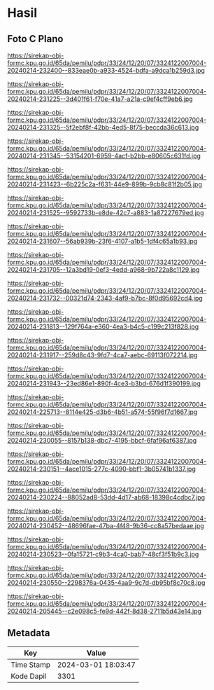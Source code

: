 # Hasil

## Foto C Plano

https://sirekap-obj-formc.kpu.go.id/65da/pemilu/pdpr/33/24/12/20/07/3324122007004-20240214-232400--833eae0b-a933-4524-bdfa-a9dca1b259d3.jpg

https://sirekap-obj-formc.kpu.go.id/65da/pemilu/pdpr/33/24/12/20/07/3324122007004-20240214-231225--3d401f61-f70e-41a7-a21a-c9ef4cff9eb6.jpg

https://sirekap-obj-formc.kpu.go.id/65da/pemilu/pdpr/33/24/12/20/07/3324122007004-20240214-231325--5f2ebf8f-42bb-4ed5-8f75-beccda36c613.jpg

https://sirekap-obj-formc.kpu.go.id/65da/pemilu/pdpr/33/24/12/20/07/3324122007004-20240214-231345--53154201-6959-4acf-b2bb-e80605c631fd.jpg

https://sirekap-obj-formc.kpu.go.id/65da/pemilu/pdpr/33/24/12/20/07/3324122007004-20240214-231423--6b225c2a-f631-44e9-899b-9cb8c81f2b05.jpg

https://sirekap-obj-formc.kpu.go.id/65da/pemilu/pdpr/33/24/12/20/07/3324122007004-20240214-231525--9592733b-e8de-42c7-a883-1a87227679ed.jpg

https://sirekap-obj-formc.kpu.go.id/65da/pemilu/pdpr/33/24/12/20/07/3324122007004-20240214-231607--56ab939b-23f6-4107-a1b5-1df4c65a1b93.jpg

https://sirekap-obj-formc.kpu.go.id/65da/pemilu/pdpr/33/24/12/20/07/3324122007004-20240214-231705--12a3bd19-0ef3-4edd-a968-9b722a8c1129.jpg

https://sirekap-obj-formc.kpu.go.id/65da/pemilu/pdpr/33/24/12/20/07/3324122007004-20240214-231732--00321d74-2343-4af9-b7bc-8f0d95692cd4.jpg

https://sirekap-obj-formc.kpu.go.id/65da/pemilu/pdpr/33/24/12/20/07/3324122007004-20240214-231813--129f764a-e360-4ea3-b4c5-c199c213f828.jpg

https://sirekap-obj-formc.kpu.go.id/65da/pemilu/pdpr/33/24/12/20/07/3324122007004-20240214-231917--259d8c43-9fd7-4ca7-aebc-69113f072214.jpg

https://sirekap-obj-formc.kpu.go.id/65da/pemilu/pdpr/33/24/12/20/07/3324122007004-20240214-231943--23ed86e1-890f-4ce3-b3bd-676d1f390199.jpg

https://sirekap-obj-formc.kpu.go.id/65da/pemilu/pdpr/33/24/12/20/07/3324122007004-20240214-225713--8114e425-d3b6-4b51-a574-55f96f7d1667.jpg

https://sirekap-obj-formc.kpu.go.id/65da/pemilu/pdpr/33/24/12/20/07/3324122007004-20240214-230055--8157b138-dbc7-4195-bbcf-6faf96af6387.jpg

https://sirekap-obj-formc.kpu.go.id/65da/pemilu/pdpr/33/24/12/20/07/3324122007004-20240214-230151--4ace1015-277c-4090-bbf1-3b05741b1337.jpg

https://sirekap-obj-formc.kpu.go.id/65da/pemilu/pdpr/33/24/12/20/07/3324122007004-20240214-230224--88052ad8-53dd-4d17-ab68-18398c4cdbc7.jpg

https://sirekap-obj-formc.kpu.go.id/65da/pemilu/pdpr/33/24/12/20/07/3324122007004-20240214-230452--48696fae-47ba-4f48-9b36-cc8a57bedaae.jpg

https://sirekap-obj-formc.kpu.go.id/65da/pemilu/pdpr/33/24/12/20/07/3324122007004-20240214-230523--0fa15721-c9b3-4ca0-bab7-48cf3f51b9c3.jpg

https://sirekap-obj-formc.kpu.go.id/65da/pemilu/pdpr/33/24/12/20/07/3324122007004-20240214-230550--2298376a-0435-4aa9-9c7d-db95bf8c70c8.jpg

https://sirekap-obj-formc.kpu.go.id/65da/pemilu/pdpr/33/24/12/20/07/3324122007004-20240214-205445--c2e098c5-fe9d-442f-8d38-2711b5d43e14.jpg


## Metadata

| Key        | Value               |
| ---------- | ------------------- |
| Time Stamp | 2024-03-01 18:03:47 |
| Kode Dapil | 3301                |




